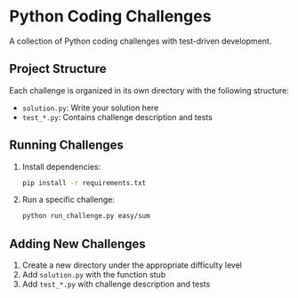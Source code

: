 # Python Coding Challenges

A collection of Python coding challenges with test-driven development.

## Project Structure

Each challenge is organized in its own directory with the following structure:

- `solution.py`: Write your solution here
- `test_*.py`: Contains challenge description and tests

## Running Challenges

1. Install dependencies:

   ```bash
   pip install -r requirements.txt
   ```

2. Run a specific challenge:
   ```bash
   python run_challenge.py easy/sum
   ```

## Adding New Challenges

1. Create a new directory under the appropriate difficulty level
2. Add `solution.py` with the function stub
3. Add `test_*.py` with challenge description and tests
